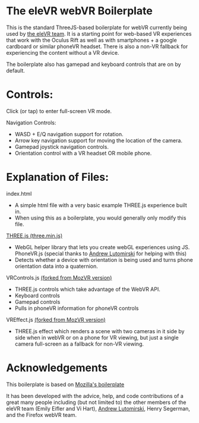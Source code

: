 # The eleVR webVR Boilerplate
This is the standard ThreeJS-based boilerplate for webVR currently being used by [the eleVR team](http://elevr.com). It is a starting point for web-based VR experiences that work with the Oculus Rift as well as with smartphones + a google cardboard or similar phoneVR headset. There is also a non-VR fallback for experiencing the content without a VR device.

The boilerplate also has gamepad and keyboard controls that are on by default. 

# Controls:
Click (or tap) to enter full-screen VR mode.

Navigation Controls:
- WASD + E/Q navigation support for rotation.
- Arrow key navigation support for moving the location of the camera.
- Gamepad joystick navigation controls.
- Orientation control with a VR headset OR mobile phone.

# Explanation of Files:
index.html
- A simple html file with a very basic example THREE.js experience built in. 
- When using this as a boilerplate, you would generally only modify this file.

[THREE.js (three.min.js)](https://github.com/mrdoob/three.js/)
- WebGL helper library that lets you create webGL experiences using JS.
PhoneVR.js (special thanks to [Andrew Lutomirski](https://github.com/amluto) for helping with this)
- Detects whether a device with orientation is being used and turns phone orientation data into a quaternion.

VRControls.js [(forked from MozVR version)](https://github.com/MozVR/vr-web-examples/tree/master/threejs-vr-boilerplate)
- THREE.js controls which take advantage of the WebVR API.
- Keyboard controls
- Gamepad controls
- Pulls in phoneVR information for phoneVR controls

VREffect.js [(forked from MozVR version)](https://github.com/MozVR/vr-web-examples/tree/master/threejs-vr-boilerplate)
- THREE.js effect which renders a scene with two cameras in it side by side when in webVR or on a phone for VR viewing, but just a single camera full-screen as a fallback for non-VR viewing.

# Acknowledgements
This boilerplate is based on [Mozilla's boilerplate](https://github.com/MozVR/vr-web-examples/tree/master/threejs-vr-boilerplate)

It has been developed with the advice, help, and code contributions of a great many people including (but not limited to) the other members of the eleVR team (Emily Eifler and Vi Hart), [Andrew Lutomirski](https://github.com/amluto), Henry Segerman, and the Firefox webVR team.

